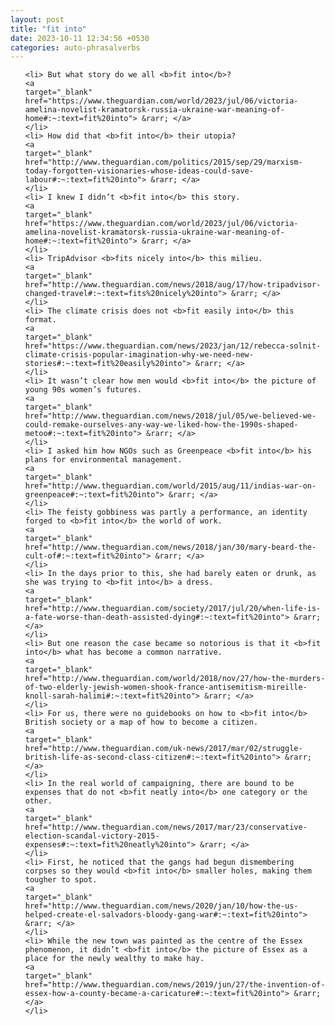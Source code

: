 ```yaml
---
layout: post
title: "fit into"
date: 2023-10-11 12:34:56 +0530
categories: auto-phrasalverbs
---
```

<ol>

    <li> But what story do we all <b>fit into</b>?
    <a 
    target="_blank" 
    href="https://www.theguardian.com/world/2023/jul/06/victoria-amelina-novelist-kramatorsk-russia-ukraine-war-meaning-of-home#:~:text=fit%20into"> &rarr; </a>
    </li>
    <li> How did that <b>fit into</b> their utopia?
    <a 
    target="_blank" 
    href="http://www.theguardian.com/politics/2015/sep/29/marxism-today-forgotten-visionaries-whose-ideas-could-save-labour#:~:text=fit%20into"> &rarr; </a>
    </li>
    <li> I knew I didn’t <b>fit into</b> this story.
    <a 
    target="_blank" 
    href="https://www.theguardian.com/world/2023/jul/06/victoria-amelina-novelist-kramatorsk-russia-ukraine-war-meaning-of-home#:~:text=fit%20into"> &rarr; </a>
    </li>
    <li> TripAdvisor <b>fits nicely into</b> this milieu.
    <a 
    target="_blank" 
    href="http://www.theguardian.com/news/2018/aug/17/how-tripadvisor-changed-travel#:~:text=fits%20nicely%20into"> &rarr; </a>
    </li>
    <li> The climate crisis does not <b>fit easily into</b> this format.
    <a 
    target="_blank" 
    href="https://www.theguardian.com/news/2023/jan/12/rebecca-solnit-climate-crisis-popular-imagination-why-we-need-new-stories#:~:text=fit%20easily%20into"> &rarr; </a>
    </li>
    <li> It wasn’t clear how men would <b>fit into</b> the picture of young 90s women’s futures.
    <a 
    target="_blank" 
    href="http://www.theguardian.com/news/2018/jul/05/we-believed-we-could-remake-ourselves-any-way-we-liked-how-the-1990s-shaped-metoo#:~:text=fit%20into"> &rarr; </a>
    </li>
    <li> I asked him how NGOs such as Greenpeace <b>fit into</b> his plans for environmental management.
    <a 
    target="_blank" 
    href="http://www.theguardian.com/world/2015/aug/11/indias-war-on-greenpeace#:~:text=fit%20into"> &rarr; </a>
    </li>
    <li> The feisty gobbiness was partly a performance, an identity forged to <b>fit into</b> the world of work.
    <a 
    target="_blank" 
    href="http://www.theguardian.com/news/2018/jan/30/mary-beard-the-cult-of#:~:text=fit%20into"> &rarr; </a>
    </li>
    <li> In the days prior to this, she had barely eaten or drunk, as she was trying to <b>fit into</b> a dress.
    <a 
    target="_blank" 
    href="http://www.theguardian.com/society/2017/jul/20/when-life-is-a-fate-worse-than-death-assisted-dying#:~:text=fit%20into"> &rarr; </a>
    </li>
    <li> But one reason the case became so notorious is that it <b>fit into</b> what has become a common narrative.
    <a 
    target="_blank" 
    href="http://www.theguardian.com/world/2018/nov/27/how-the-murders-of-two-elderly-jewish-women-shook-france-antisemitism-mireille-knoll-sarah-halimi#:~:text=fit%20into"> &rarr; </a>
    </li>
    <li> For us, there were no guidebooks on how to <b>fit into</b> British society or a map of how to become a citizen.
    <a 
    target="_blank" 
    href="http://www.theguardian.com/uk-news/2017/mar/02/struggle-british-life-as-second-class-citizen#:~:text=fit%20into"> &rarr; </a>
    </li>
    <li> In the real world of campaigning, there are bound to be expenses that do not <b>fit neatly into</b> one category or the other.
    <a 
    target="_blank" 
    href="http://www.theguardian.com/news/2017/mar/23/conservative-election-scandal-victory-2015-expenses#:~:text=fit%20neatly%20into"> &rarr; </a>
    </li>
    <li> First, he noticed that the gangs had begun dismembering corpses so they would <b>fit into</b> smaller holes, making them tougher to spot.
    <a 
    target="_blank" 
    href="http://www.theguardian.com/news/2020/jan/10/how-the-us-helped-create-el-salvadors-bloody-gang-war#:~:text=fit%20into"> &rarr; </a>
    </li>
    <li> While the new town was painted as the centre of the Essex phenomenon, it didn’t <b>fit into</b> the picture of Essex as a place for the newly wealthy to make hay.
    <a 
    target="_blank" 
    href="http://www.theguardian.com/news/2019/jun/27/the-invention-of-essex-how-a-county-became-a-caricature#:~:text=fit%20into"> &rarr; </a>
    </li>